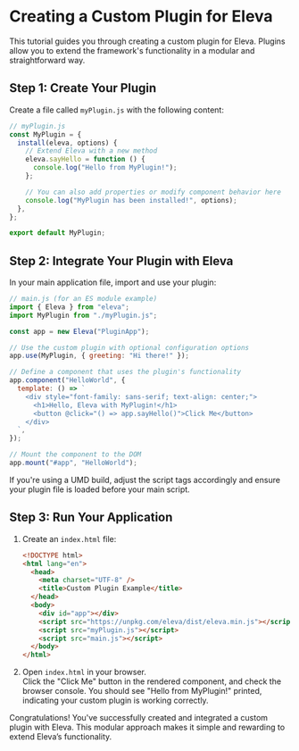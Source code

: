 # Creating a Custom Plugin for Eleva

This tutorial guides you through creating a custom plugin for Eleva. Plugins allow you to extend the framework's functionality in a modular and straightforward way.

## Step 1: Create Your Plugin

Create a file called `myPlugin.js` with the following content:

```js
// myPlugin.js
const MyPlugin = {
  install(eleva, options) {
    // Extend Eleva with a new method
    eleva.sayHello = function () {
      console.log("Hello from MyPlugin!");
    };

    // You can also add properties or modify component behavior here
    console.log("MyPlugin has been installed!", options);
  },
};

export default MyPlugin;
```

## Step 2: Integrate Your Plugin with Eleva

In your main application file, import and use your plugin:

```js
// main.js (for an ES module example)
import { Eleva } from "eleva";
import MyPlugin from "./myPlugin.js";

const app = new Eleva("PluginApp");

// Use the custom plugin with optional configuration options
app.use(MyPlugin, { greeting: "Hi there!" });

// Define a component that uses the plugin's functionality
app.component("HelloWorld", {
  template: () => `
    <div style="font-family: sans-serif; text-align: center;">
      <h1>Hello, Eleva with MyPlugin!</h1>
      <button @click="() => app.sayHello()">Click Me</button>
    </div>
  `,
});

// Mount the component to the DOM
app.mount("#app", "HelloWorld");
```

If you're using a UMD build, adjust the script tags accordingly and ensure your plugin file is loaded before your main script.

## Step 3: Run Your Application

1. Create an `index.html` file:

   ```html
   <!DOCTYPE html>
   <html lang="en">
     <head>
       <meta charset="UTF-8" />
       <title>Custom Plugin Example</title>
     </head>
     <body>
       <div id="app"></div>
       <script src="https://unpkg.com/eleva/dist/eleva.min.js"></script>
       <script src="myPlugin.js"></script>
       <script src="main.js"></script>
     </body>
   </html>
   ```

2. Open `index.html` in your browser.  
   Click the "Click Me" button in the rendered component, and check the browser console. You should see "Hello from MyPlugin!" printed, indicating your custom plugin is working correctly.

Congratulations! You've successfully created and integrated a custom plugin with Eleva. This modular approach makes it simple and rewarding to extend Eleva’s functionality.
